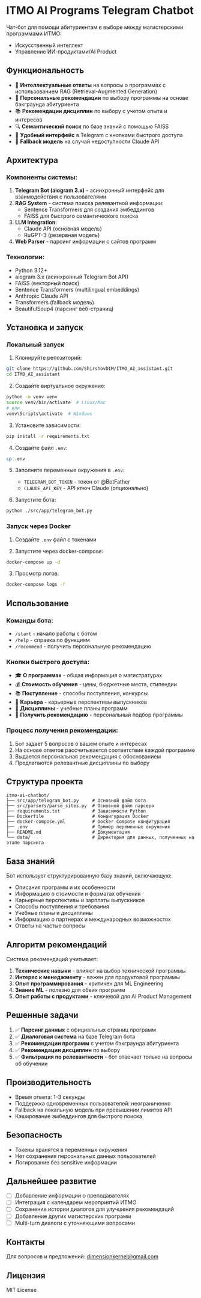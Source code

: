 # ITMO AI Programs Telegram Chatbot

Чат-бот для помощи абитуриентам в выборе между магистерскими программами ИТМО:
- Искусственный интеллект
- Управление ИИ-продуктами/AI Product

## Функциональность

- 🤖 **Интеллектуальные ответы** на вопросы о программах с использованием RAG (Retrieval-Augmented Generation)
- 🎯 **Персональные рекомендации** по выбору программы на основе бэкграунда абитуриента
- 📚 **Рекомендации дисциплин** по выбору с учетом опыта и интересов
- 🔍 **Семантический поиск** по базе знаний с помощью FAISS
- 💬 **Удобный интерфейс** в Telegram с кнопками быстрого доступа
- 🔄 **Fallback модель** на случай недоступности Claude API

## Архитектура

### Компоненты системы:

1. **Telegram Bot (aiogram 3.x)** - асинхронный интерфейс для взаимодействия с пользователями
2. **RAG System** - система поиска релевантной информации:
   - Sentence Transformers для создания эмбеддингов
   - FAISS для быстрого семантического поиска
3. **LLM Integration**:
   - Claude API (основная модель)
   - RuGPT-3 (резервная модель)
4. **Web Parser** - парсинг информации с сайтов программ

### Технологии:

- Python 3.12+
- aiogram 3.x (асинхронный Telegram Bot API)
- FAISS (векторный поиск)
- Sentence Transformers (multilingual embeddings)
- Anthropic Claude API
- Transformers (fallback модель)
- BeautifulSoup4 (парсинг веб-страниц)

## Установка и запуск

### Локальный запуск

1. Клонируйте репозиторий:
```bash
git clone https://github.com/ShirshovDIM/ITMO_AI_assistant.git
cd ITMO_AI_assistant
```

2. Создайте виртуальное окружение:
```bash
python -m venv venv
source venv/bin/activate  # Linux/Mac
# или
venv\Scripts\activate  # Windows
```

3. Установите зависимости:
```bash
pip install -r requirements.txt
```

4. Создайте файл `.env`:
```bash
cp .env
```

5. Заполните переменные окружения в `.env`:
   - `TELEGRAM_BOT_TOKEN` - токен от @BotFather
   - `CLAUDE_API_KEY` - API ключ Claude (опционально)

6. Запустите бота:
```bash
python ./src/app/telegram_bot.py
```

### Запуск через Docker

1. Создайте `.env` файл с токенами

2. Запустите через docker-compose:
```bash
docker-compose up -d
```

3. Просмотр логов:
```bash
docker-compose logs -f
```

## Использование

### Команды бота:

- `/start` - начало работы с ботом
- `/help` - справка по функциям
- `/recommend` - получить персональную рекомендацию

### Кнопки быстрого доступа:

- 🎓 **О программах** - общая информация о магистратурах
- 💰 **Стоимость обучения** - цены, бюджетные места, стипендии
- 📚 **Поступление** - способы поступления, конкурсы
- 💼 **Карьера** - карьерные перспективы выпускников
- 📖 **Дисциплины** - учебные планы программ
- 🎯 **Получить рекомендацию** - персональный подбор программы

### Процесс получения рекомендации:

1. Бот задает 5 вопросов о вашем опыте и интересах
2. На основе ответов рассчитывается соответствие каждой программе
3. Выдается персональная рекомендация с обоснованием
4. Предлагаются релевантные дисциплины по выбору

## Структура проекта

```
itmo-ai-chatbot/
├── src/app/telegram_bot.py     # Основной файл бота
├── src/parsers/parse_sites.py  # Основной файл парсера
├── requirements.txt            # Зависимости Python
├── Dockerfile                  # Конфигурация Docker
├── docker-compose.yml          # Docker Compose конфигурация
├── .env                        # Пример переменных окружения
├── README.md                   # Документация
└── data/                       # Директория для данных, полученных на этапе парсинга
```

## База знаний

Бот использует структурированную базу знаний, включающую:

- Описания программ и их особенности
- Информацию о стоимости и форматах обучения
- Карьерные перспективы и зарплаты выпускников
- Способы поступления и требования
- Учебные планы и дисциплины
- Информацию о партнерах и международных возможностях
- Ответы на частые вопросы

## Алгоритм рекомендаций

Система рекомендаций учитывает:

1. **Технические навыки** - влияют на выбор технической программы
2. **Интерес к менеджменту** - важен для продуктовой программы
3. **Опыт программирования** - критичен для ML Engineering
4. **Знание ML** - полезно для обеих программ
5. **Опыт работы с продуктами** - ключевой для AI Product Management

## Решенные задачи

1. ✅ **Парсинг данных** с официальных страниц программ
2. ✅ **Диалоговая система** на базе Telegram бота
3. ✅ **Рекомендации программ** с учетом бэкграунда абитуриента
4. ✅ **Рекомендации дисциплин** по выбору
5. ✅ **Фильтрация по релевантности** - бот отвечает только на вопросы об обучении

## Производительность

- Время ответа: 1-3 секунды
- Поддержка одновременных пользователей: неограниченно
- Fallback на локальную модель при превышении лимитов API
- Кэширование эмбеддингов для быстрого поиска

## Безопасность

- Токены хранятся в переменных окружения
- Нет сохранения персональных данных пользователей
- Логирование без sensitive информации

## Дальнейшее развитие

- [ ] Добавление информации о преподавателях
- [ ] Интеграция с календарем мероприятий ИТМО
- [ ] Сохранение истории диалогов для улучшения рекомендаций
- [ ] Добавление других магистерских программ
- [ ] Multi-turn диалоги с уточняющими вопросами

## Контакты

Для вопросов и предложений: dimensionkernel@gmail.com

## Лицензия

MIT License
